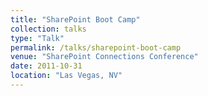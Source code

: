 ```yaml
---
title: "SharePoint Boot Camp"
collection: talks
type: "Talk"
permalink: /talks/sharepoint-boot-camp
venue: "SharePoint Connections Conference"
date: 2011-10-31
location: "Las Vegas, NV"
---
```

